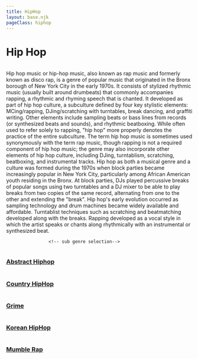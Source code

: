 ```yaml
---
title: HipHop
layout: base.njk
pageClass: hiphop
---
```

<h1 class="main-genre">Hip Hop</h1>
<img src=""> <!-- image depicting the genre-->

<p class="summary">Hip hop music or hip-hop music, also known as rap music and formerly known as disco rap, is a genre of popular music that originated in the Bronx borough of New York City in the early 1970s. It consists of stylized rhythmic music (usually built around drumbeats) that commonly accompanies rapping, a rhythmic and rhyming speech that is chanted. It developed as part of hip hop culture, a subculture defined by four key stylistic elements: MCing/rapping, DJing/scratching with turntables, break dancing, and graffiti writing. Other elements include sampling beats or bass lines from records (or synthesized beats and sounds), and rhythmic beatboxing. While often used to refer solely to rapping, "hip hop" more properly denotes the practice of the entire subculture. The term hip hop music is sometimes used synonymously with the term rap music, though rapping is not a required component of hip hop music; the genre may also incorporate other elements of hip hop culture, including DJing, turntablism, scratching, beatboxing, and instrumental tracks.
Hip hop as both a musical genre and a culture was formed during the 1970s when block parties became increasingly popular in New York City, particularly among African American youth residing in the Bronx. At block parties, DJs played percussive breaks of popular songs using two turntables and a DJ mixer to be able to play breaks from two copies of the same record, alternating from one to the other and extending the "break". Hip hop's early evolution occurred as sampling technology and drum machines became widely available and affordable. Turntablist techniques such as scratching and beatmatching developed along with the breaks. Rapping developed as a vocal style in which the artist speaks or chants along rhythmically with an instrumental or synthesized beat. 
    <!-- summary of main genre here--> </p>

                    <!-- sub genre selection-->
                    
<div class="sub">
    <a href="/abstract-hiphop" class="sub-link">
<img src=""> <!-- image of popular album or artist from said sub-genre-->
<div class="sub-info">
<h3>Abstract Hiphop<!--sub genre name--></h3>
<p><!-- short description of sub genre--></p>
</div>
</a>
</div>

<div class="sub">
    <a href="/country-hiphop" class="sub-link">
<img src=""> <!-- image of popular album or artist from said sub-genre-->
<div class="sub-info">
<h3>Country HipHop<!--sub genre name--></h3>
<p><!-- short description of sub genre--></p>
</div>
</a>
</div>

<div class="sub">
    <a href="/grime-rap" class="sub-link">
<img src=""> <!-- image of popular album or artist from said sub-genre-->
<div class="sub-info">
<h3>Grime<!--sub genre name--></h3>
<p><!-- short description of sub genre--></p>
</div>
</a>
</div>

<div class="sub">
    <a href="/korean-hiphop" class="sub-link">
<img src=""> <!-- image of popular album or artist from said sub-genre-->
<div class="sub-info">
<h3>Korean HipHop<!--sub genre name--></h3>
<p><!-- short description of sub genre--></p>
</div>
</a>
</div>

<div class="sub">
    <a href="/mumble-hiphop" class="sub-link">
<img src=""> <!-- image of popular album or artist from said sub-genre-->
<div class="sub-info">
<h3>Mumble Rap<!--sub genre name--></h3>
<p><!-- short description of sub genre--></p>
</div>
</a>
</div>
